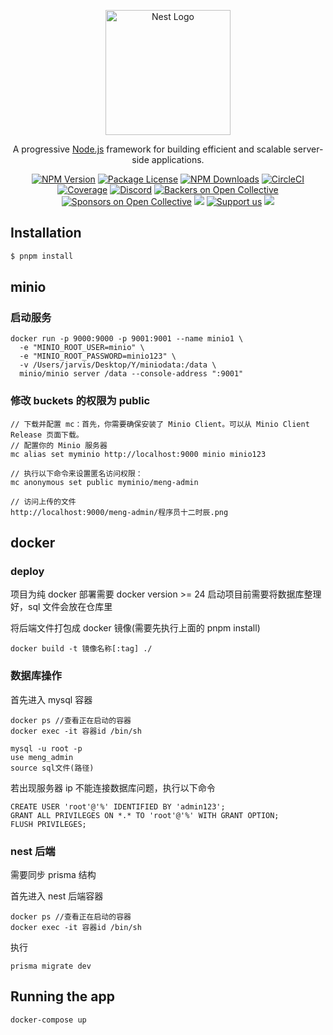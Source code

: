 <p align="center">
  <a href="http://nestjs.com/" target="blank"><img src="https://nestjs.com/img/logo-small.svg" width="200" alt="Nest Logo" /></a>
</p>

[circleci-image]: https://img.shields.io/circleci/build/github/nestjs/nest/master?token=abc123def456
[circleci-url]: https://circleci.com/gh/nestjs/nest

  <p align="center">A progressive <a href="http://nodejs.org" target="_blank">Node.js</a> framework for building efficient and scalable server-side applications.</p>
    <p align="center">
<a href="https://www.npmjs.com/~nestjscore" target="_blank"><img src="https://img.shields.io/npm/v/@nestjs/core.svg" alt="NPM Version" /></a>
<a href="https://www.npmjs.com/~nestjscore" target="_blank"><img src="https://img.shields.io/npm/l/@nestjs/core.svg" alt="Package License" /></a>
<a href="https://www.npmjs.com/~nestjscore" target="_blank"><img src="https://img.shields.io/npm/dm/@nestjs/common.svg" alt="NPM Downloads" /></a>
<a href="https://circleci.com/gh/nestjs/nest" target="_blank"><img src="https://img.shields.io/circleci/build/github/nestjs/nest/master" alt="CircleCI" /></a>
<a href="https://coveralls.io/github/nestjs/nest?branch=master" target="_blank"><img src="https://coveralls.io/repos/github/nestjs/nest/badge.svg?branch=master#9" alt="Coverage" /></a>
<a href="https://discord.gg/G7Qnnhy" target="_blank"><img src="https://img.shields.io/badge/discord-online-brightgreen.svg" alt="Discord"/></a>
<a href="https://opencollective.com/nest#backer" target="_blank"><img src="https://opencollective.com/nest/backers/badge.svg" alt="Backers on Open Collective" /></a>
<a href="https://opencollective.com/nest#sponsor" target="_blank"><img src="https://opencollective.com/nest/sponsors/badge.svg" alt="Sponsors on Open Collective" /></a>
  <a href="https://paypal.me/kamilmysliwiec" target="_blank"><img src="https://img.shields.io/badge/Donate-PayPal-ff3f59.svg"/></a>
    <a href="https://opencollective.com/nest#sponsor"  target="_blank"><img src="https://img.shields.io/badge/Support%20us-Open%20Collective-41B883.svg" alt="Support us"></a>
  <a href="https://twitter.com/nestframework" target="_blank"><img src="https://img.shields.io/twitter/follow/nestframework.svg?style=social&label=Follow"></a>
</p>
  <!--[![Backers on Open Collective](https://opencollective.com/nest/backers/badge.svg)](https://opencollective.com/nest#backer)
  [![Sponsors on Open Collective](https://opencollective.com/nest/sponsors/badge.svg)](https://opencollective.com/nest#sponsor)-->

## Installation

```bash
$ pnpm install
```





## minio

### 启动服务

```
docker run -p 9000:9000 -p 9001:9001 --name minio1 \
  -e "MINIO_ROOT_USER=minio" \
  -e "MINIO_ROOT_PASSWORD=minio123" \
  -v /Users/jarvis/Desktop/Y/miniodata:/data \
  minio/minio server /data --console-address ":9001"
```



### 修改 buckets 的权限为 public

```
// 下载并配置 mc：首先，你需要确保安装了 Minio Client。可以从 Minio Client Release 页面下载。
// 配置你的 Minio 服务器
mc alias set myminio http://localhost:9000 minio minio123

// 执行以下命令来设置匿名访问权限：
mc anonymous set public myminio/meng-admin

// 访问上传的文件
http://localhost:9000/meng-admin/程序员十二时辰.png 

```





## docker

### deploy

项目为纯 docker 部署需要 docker version >= 24 启动项目前需要将数据库整理好，sql 文件会放在仓库里

将后端文件打包成 docker 镜像(需要先执行上面的 pnpm install)

```
docker build -t 镜像名称[:tag] ./
```

### 数据库操作

首先进入 mysql 容器

```
docker ps //查看正在启动的容器
docker exec -it 容器id /bin/sh
```

```
mysql -u root -p
use meng_admin
source sql文件(路径)
```

若出现服务器 ip 不能连接数据库问题，执行以下命令

```
CREATE USER 'root'@'%' IDENTIFIED BY 'admin123';
GRANT ALL PRIVILEGES ON *.* TO 'root'@'%' WITH GRANT OPTION;
FLUSH PRIVILEGES;
```

### nest 后端

需要同步 prisma 结构

首先进入 nest 后端容器

```
docker ps //查看正在启动的容器
docker exec -it 容器id /bin/sh
```

执行

```
prisma migrate dev
```

## Running the app

```
docker-compose up
```

